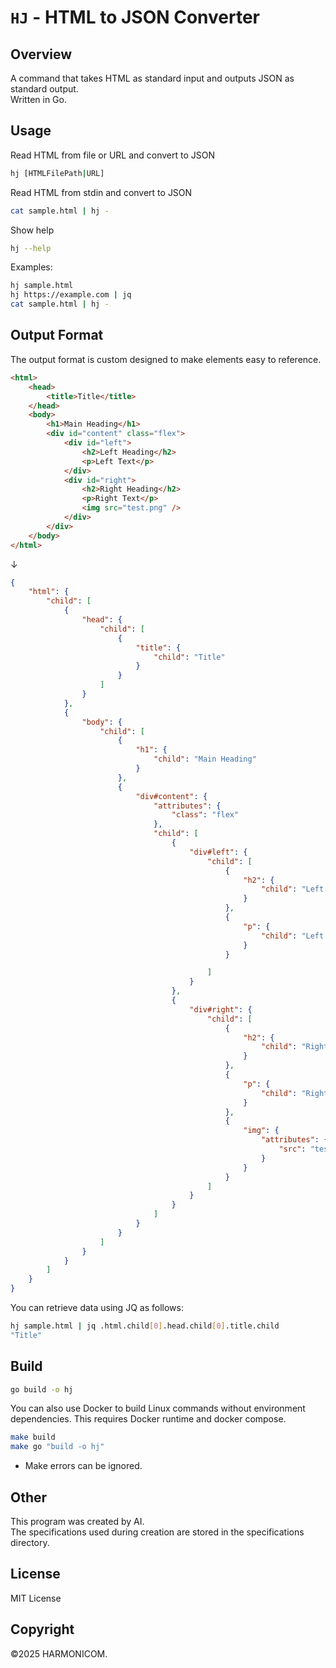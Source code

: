 # `HJ` - HTML to JSON Converter

## Overview
A command that takes HTML as standard input and outputs JSON as standard output.<br>
Written in Go.

## Usage
Read HTML from file or URL and convert to JSON
```sh
hj [HTMLFilePath|URL]
```

Read HTML from stdin and convert to JSON
```sh
cat sample.html | hj -
```

Show help
```sh
hj --help
```

Examples:
```sh
hj sample.html
hj https://example.com | jq
cat sample.html | hj -
```

## Output Format
The output format is custom designed to make elements easy to reference.
```html
<html>
    <head>
        <title>Title</title>
    </head>
    <body>
        <h1>Main Heading</h1>
        <div id="content" class="flex">
            <div id="left">
                <h2>Left Heading</h2>
                <p>Left Text</p>
            </div>
            <div id="right">
                <h2>Right Heading</h2>
                <p>Right Text</p>
                <img src="test.png" />
            </div>
        </div>
    </body>
</html>
```
↓
```json
{
    "html": {
        "child": [
            {
                "head": {
                    "child": [
                        {
                            "title": {
                                "child": "Title"
                            }
                        }
                    ]
                }
            },
            {
                "body": {
                    "child": [
                        {
                            "h1": {
                                "child": "Main Heading"
                            }
                        },
                        {
                            "div#content": {
                                "attributes": {
                                    "class": "flex"
                                },
                                "child": [
                                    {
                                        "div#left": {
                                            "child": [
                                                {
                                                    "h2": {
                                                        "child": "Left Heading"
                                                    }
                                                },
                                                {
                                                    "p": {
                                                        "child": "Left Text"
                                                    }
                                                }

                                            ]
                                        }
                                    },
                                    {
                                        "div#right": {
                                            "child": [
                                                {
                                                    "h2": {
                                                        "child": "Right Heading"
                                                    }
                                                },
                                                {
                                                    "p": {
                                                        "child": "Right Text"
                                                    }
                                                },
                                                {
                                                    "img": {
                                                        "attributes": {
                                                            "src": "test.png"
                                                        }
                                                    }
                                                }
                                            ]
                                        }
                                    }
                                ]
                            }
                        }
                    ]
                }
            }
        ]
    }
}
```

You can retrieve data using JQ as follows:
```sh
hj sample.html | jq .html.child[0].head.child[0].title.child
"Title"
```

## Build
```sh
go build -o hj
```

You can also use Docker to build Linux commands without environment dependencies. This requires Docker runtime and docker compose.

```sh
make build
make go "build -o hj"
```
* Make errors can be ignored.

## Other
This program was created by AI.<br>
The specifications used during creation are stored in the specifications directory.<br>

## License
MIT License

## Copyright
©2025 HARMONICOM.
